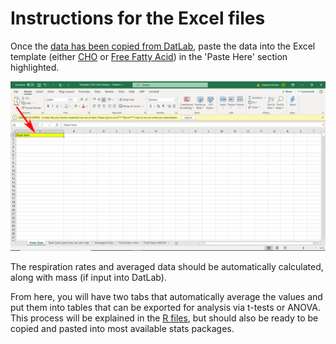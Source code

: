 # Instructions for the Excel files
Once the [data has been copied from DatLab](/README.md), paste the data into the Excel template 
(either [CHO](
/Excel%20Analysis/Template_CHO_O2K_Analysis.xlsx) or 
[Free Fatty Acid](/Excel%20Analysis/Template_FFA_O2K_Analysis.xlsx)) in the 'Paste Here' section highlighted.

![](Images/Excel_paste.png)

The respiration rates and averaged data should be automatically calculated, along with mass (if input into DatLab).

From here, you will have two tabs that automatically average the values and put them into tables that can be exported for analysis via 
t-tests or ANOVA. This process will be explained in the [R files](/R%20Files), but should also be ready to be copied and pasted into most
available stats packages.
